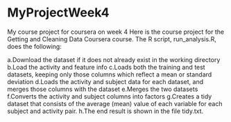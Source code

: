# MyProjectWeek4
My course project for coursera on week 4
Here is the course project for the Getting and Cleaning Data Coursera course. The R script, run_analysis.R, does the following:

a.Download the dataset if it does not already exist in the working directory
b.Load the activity and feature info
c.Loads both the training and test datasets, keeping only those columns which reflect a mean or standard deviation
d.Loads the activity and subject data for each dataset, and merges those columns with the dataset
e.Merges the two datasets
f.Converts the activity and subject columns into factors
g.Creates a tidy dataset that consists of the average (mean) value of each variable for each subject and activity pair.
h.The end result is shown in the file tidy.txt.
